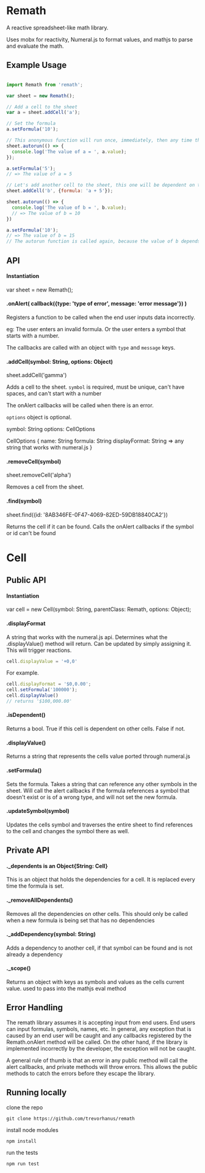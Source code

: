 # Remath

A reactive spreadsheet-like math library.

Uses mobx for reactivity, Numeral.js to format values, and mathjs to parse and evaluate the math.

## Example Usage

```javascript

import Remath from 'remath';

var sheet = new Remath();

// Add a cell to the sheet
var a = sheet.addCell('a');

// Set the formula
a.setFormula('10');

// This anonymous function will run once, immediately, then any time the value of 'a' changes
sheet.autorun(() => {
  console.log('The value of a = ', a.value);
});

a.setFormula('5');
// => The value of a = 5

// Let's add another cell to the sheet, this one will be dependent on the value of 'a'
sheet.addCell('b', {formula: 'a + 5'});

sheet.autorun(() => {
  console.log('The value of b = ', b.value);
  // => The value of b = 10
})

a.setFormula('10');
// => The value of b = 15
// The autorun function is called again, because the value of b depends on the value of a.

```

## API

#### Instantiation

var sheet = new Remath();

#### .onAlert( callback({type: 'type of error', message: 'error message'}) )

Registers a function to be called when the end user inputs data incorrectly.

eg: The user enters an invalid formula. Or the user enters a symbol that starts with a number.

The callbacks are called with an object with `type` and `message` keys.

#### .addCell(symbol: String, options: Object)

sheet.addCell('gamma')

Adds a cell to the sheet. `symbol` is required, must be unique, can't have spaces, and can't start with a number

The onAlert callbacks will be called when there is an error.

`options` object is optional.

symbol: String
options: CellOptions

CellOptions {
  name: String
  formula: String
  displayFormat: String => any string that works with numeral.js
}

#### .removeCell(symbol)

sheet.removeCell('alpha')

Removes a cell from the sheet.

#### .find(symbol)

sheet.find({id: '8AB346FE-0F47-4069-82ED-59DB18840CA2'})

Returns the cell if it can be found. Calls the onAlert callbacks if the symbol or id can't be found

# Cell

## Public API

#### Instantiation

var cell = new Cell(symbol: String, parentClass: Remath, options: Object);

#### .displayFormat

A string that works with the numeral.js api. Determines what the .displayValue() method will return. Can be updated by simply assigning it. This will trigger reactions.

```javascript
cell.displayValue = '+0,0'
```

For example.

```javascript
cell.displayFormat = '$0,0.00';
cell.setFormula('100000');
cell.displayValue()
// returns '$100,000.00'
```

#### .isDependent()

Returns a bool. True if this cell is dependent on other cells. False if not.

#### .displayValue()

Returns a string that represents the cells value ported through numeral.js

#### .setFormula()

Sets the formula. Takes a string that can reference any other symbols in the sheet. Will call the alert callbacks if the formula references a symbol that doesn't exist or is of a wrong type, and will not set the new formula.

#### .updateSymbol(symbol)

Updates the cells symbol and traverses the entire sheet to find references to the cell and changes the symbol there as well.

## Private API

#### ._dependents is an Object{String: Cell}

This is an object that holds the dependencies for a cell. It is replaced every time the formula is set.

#### ._removeAllDependents()

Removes all the dependencies on other cells. This should only be called when a new formula is being set that has no dependencies

#### ._addDependency(symbol: String)

Adds a dependency to another cell, if that symbol can be found and is not already a dependency

#### ._scope()

Returns an object with keys as symbols and values as the cells current value. used to pass into the mathjs eval method

## Error Handling

The remath library assumes it is accepting input from end users. End users can input formulas, symbols, names, etc. In general, any exception that is caused by an end user will be caught and any callbacks registered by the Remath.onAlert method will be called. On the other hand, if the library is implemented incorrectly by the developer, the exception will not be caught.

A general rule of thumb is that an error in any public method will call the alert callbacks, and private methods will throw errors. This allows the public methods to catch the errors before they escape the library.

## Running locally

clone the repo

`git clone https://github.com/trevorhanus/remath`

install node modules

`npm install`

run the tests

`npm run test`
